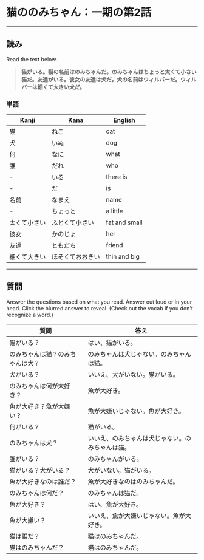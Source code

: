 # 猫ののみちゃん：一期の第2話

---

## 読み

Read the text below.

> **猫がいる。猫の名前はのみちゃんだ。のみちゃんはちょっと太くて小さい猫だ。友達がいる。彼女の友達は犬だ。犬の名前はウィルバーだ。ウィルバーは細くて大きい犬だ。**

### 単語

| Kanji | Kana | English |
| - | - | - |
| 猫 | ねこ | cat |
| 犬 | いぬ | dog |
| 何 | なに | what |
| 誰 | だれ | who |
| - | いる | there is |
| - | だ | is |
| 名前 | なまえ | name |
| - | ちょっと | a little |
| 太くて小さい | ふとくて小さい | fat and small |
| 彼女 | かのじょ | her |
| 友達 | ともだち | friend |
| 細くて大きい | ほそくておおきい | thin and big |

---

## 質問

Answer the questions based on what you read. Answer out loud or in your head. Click the blurred answer to reveal. (Check out the vocab if you don't recognize a word.)

| 質問 | 答え |
| - | - |
| 猫がいる？ | はい、猫がいる。 |
| のみちゃんは猫？のみちゃんは犬？ | のみちゃんは犬じゃない。のみちゃんは猫。|
| 犬がいる？ | いいえ、犬がいない。猫がいる。|
| のみちゃんは何が大好き？ | 魚が大好き。|
| 魚が大好き？魚が大嫌い？ | 魚が大嫌いじゃない。魚が大好き。|
| 何がいる？ |  猫がいる。|
| のみちゃんは犬？ | いいえ、のみちゃんは犬じゃない。のみちゃんは猫。|
| 誰がいる？ | のみちゃんがいる。|
| 猫がいる？犬がいる？ | 犬がいない。猫がいる。|
| 魚が大好きなのは誰だ？ | 魚が大好きなのはのみちゃんだ。|
| のみちゃんは何だ？ | のみちゃんは猫だ。|
| 魚が大好き？ | はい、魚が大好き。|
| 魚が大嫌い？ | いいえ、魚が大嫌いじゃない。魚が大好き。|
| 猫は誰だ？ | 猫はのみちゃんだ。|
| 猫はのみちゃんだ？ | 猫はのみちゃんだ。|
